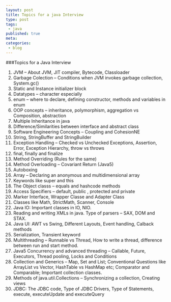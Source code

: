 ```yaml
---
layout: post
title: Topics for a java Interview
type: post
tags:
 - java
published: true
meta:
categories:
 - blog
---
```

###Topics for a Java Interview

1. JVM – About JVM, JIT compiler, Bytecode, Classloader
2. Garbage Colection – Conditions when JVM invokes garbage collection, System.gc()
3. Static and Instance initializer block  
4. Datatypes – character especially  
5. enum – where to declare, defining constructor, methods and variables in enum  
6. OOP concepts – inheritance, polymorphism, aggregation vs Composition, abstraction  
7. Multiple Inheritance in java  
8. Difference/Similarities between interface and abstract class  
9. Software Engineering Concepts – Coupling and CohesionNE  
10. String, StringBuffer and StringBuilder  
11. Exception Handling – Checked vs Unchecked Exceptions, Assertion, Error, Exception Hierarchy, throw vs throws  
12. final, finally and finalize  
13. Method Overriding (Rules for the same)  
14. Method Overloading – Covariant Return (Java5)  
15. Autoboxing  
16. Array – Declaring an anonymous and multidimensional array  
17. Keywords like super and this  
18. The Object classs – equals and hashcode methods  
19. Access Specifiers – default, public , protected and private  
20. Marker Interface, Wrapper Classe and Adapter Class  
21. Classes like Math, StrictMath, Scanner, Console  
22. Java IO: Important classes in IO, NIO.  
23. Reading and writing XMLs in java. Type of parsers – SAX, DOM and STAX.  
24. Java UI: AWT vs Swing, Different Layouts, Event handling, Calback methods  
25. Serialization, Transient keyword  
26. Multithreading – Runnable vs Thread, How to write a thread, difference between run and start method.  
27. Java5 Concurrency and advanced threading – Callable, Future, Executors, Thread pooling, Locks and Conditions  
28. Collection and Generics – Map, Set and List; Conventional Questions like ArrayList vs Vector, HashTable vs HashMap etc; Comparator and Comparable; Important collection classes.  
29. Methods of java.util.Collections – Synchronizing a collection, Creating views  
30. JDBC: The JDBC code, Type of JDBC Drivers, Type of Statements, execute, executeUpdate and executeQuery
